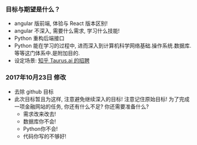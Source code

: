 ### 目标与期望是什么？

* angular 版前端, 体验与 React 版本区别!
* angular 不深入, 需要什么需求, 学习什么技能!
* Python 重构后端接口
* Python 能在学习的过程中, 进而深入到计算机科学网络基础.操作系统.数据库.等等这门体系中.是附加目的.  
* 设定场景: [知乎 Taurus.ai 的招聘](https://zhuanlan.zhihu.com/p/30238398?utm_source=wechat_session&utm_medium=social)



### 2017年10月23日 修改

* 去除 github 目标
* 此次目标暂且为这样, 注意避免继续深入的目标! 注意记住原始目标!
	为了完成一项金融网站的任务, 你还有什么不足? 你还需要准备什么?  
	- 需求改来改去!
	- 数据库你不会!
	- Python你不会!
	- 代码你写的不够好!
